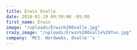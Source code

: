 ```yaml
---
title: Erwin Ovalle
date: 2018-01-19 09:59:00 -05:00
first_name: Erwin
image: "/uploads/Erwin%20Ovalle.jpg"
crazy_image: "/uploads/Erwin%20Ovalle%20fun.jpg"
company: 'MCS. Nerdwebs, Ovalle''s '
---
```


